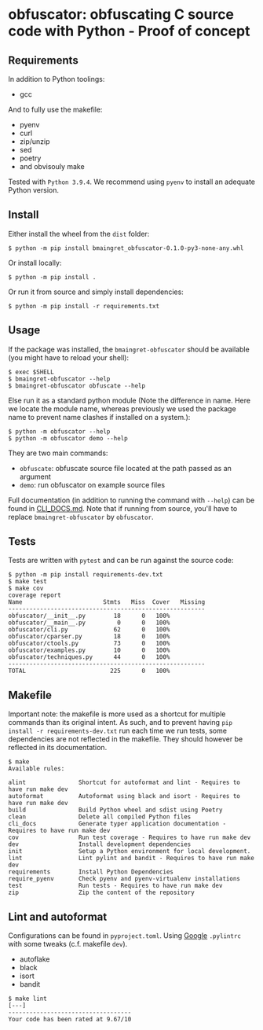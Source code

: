 # obfuscator: obfuscating C source code with Python - Proof of concept

## Requirements

In addition to Python toolings:

* gcc

And to fully use the makefile:

* pyenv
* curl
* zip/unzip
* sed
* poetry
* and obvisouly make

Tested with `Python 3.9.4`. We recommend using `pyenv` to install an adequate Python version.


## Install

Either install the wheel from the `dist` folder:

```console
$ python -m pip install bmaingret_obfuscator-0.1.0-py3-none-any.whl
```

Or install locally:

```console
$ python -m pip install .
```

Or run it from source and simply install dependencies:

```
$ python -m pip install -r requirements.txt
```

## Usage

If the package was installed, the `bmaingret-obfuscator` should be available (you might have to reload your shell):

```
$ exec $SHELL
$ bmaingret-obfuscator --help
$ bmaingret-obfuscator obfuscate --help
```

Else run it as a standard python module (Note the difference in name. Here we locate the module name, whereas previously we used the package name to prevent name clashes if installed on a system.):

```
$ python -m obfuscator --help
$ python -m obfuscator demo --help
```

They are two main commands:

* `obfuscate`: obfuscate source file located at the path passed as an argument
* `demo`: run obfuscator on example source files

Full documentation (in addition to running the command with `--help`) can be found in [CLI_DOCS.md](CLI_DOCS.md). Note that if running from source, you'll have to replace `bmaingret-obfuscator` by `obfuscator`.

## Tests

Tests are written with `pytest` and can be run against the source code:

```
$ python -m pip install requirements-dev.txt
$ make test
$ make cov
coverage report
Name                       Stmts   Miss  Cover   Missing
--------------------------------------------------------
obfuscator/__init__.py        18      0   100%
obfuscator/__main__.py         0      0   100%
obfuscator/cli.py             62      0   100%
obfuscator/cparser.py         18      0   100%
obfuscator/ctools.py          73      0   100%
obfuscator/examples.py        10      0   100%
obfuscator/techniques.py      44      0   100%
--------------------------------------------------------
TOTAL                        225      0   100%
```

## Makefile

Important note: the makefile is more used as a shortcut for multiple commands than its original intent. As such, and to prevent having  `pip install -r requirements-dev.txt` run each time we run tests, some dependencies are not reflected in the makefile. They should however be reflected in its documentation.

```
$ make
Available rules:

alint               Shortcut for autoformat and lint - Requires to have run make dev 
autoformat          Autoformat using black and isort - Requires to have run make dev 
build               Build Python wheel and sdist using Poetry 
clean               Delete all compiled Python files 
cli_docs            Generate typer application documentation - Requires to have run make dev 
cov                 Run test coverage - Requires to have run make dev 
dev                 Install development dependencies 
init                Setup a Python environment for local development. 
lint                Lint pylint and bandit - Requires to have run make dev 
requirements        Install Python Dependencies 
require_pyenv       Check pyenv and pyenv-virtualenv installations 
test                Run tests - Requires to have run make dev 
zip                 Zip the content of the repository 
```

## Lint and autoformat

Configurations can be found in `pyproject.toml`. Using [Google](https://github.com/google/styleguide/blob/gh-pages/pylintrc) `.pylintrc` with some tweaks (c.f. makefile `dev`).

* autoflake
* black
* isort
* bandit

```
$ make lint
[---]
-----------------------------------
Your code has been rated at 9.67/10
```
